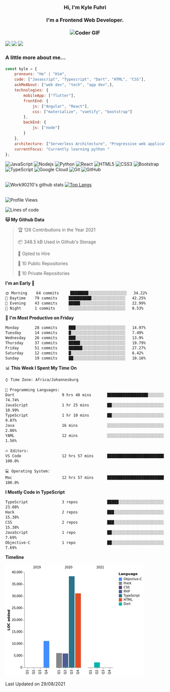 
<h3 align="center">
  <abc>
    <br />Hi, I'm Kyle Fuhri<br />
    <br />
    I'm a Frontend Web Developer. <br />
    <br />
    <img
      src="https://media.giphy.com/media/SWoSkN6DxTszqIKEqv/giphy.gif"
      alt="Coder GIF"
      width="500"
      height="400"
    />
  </abc>
</h3>
<img src="https://img.shields.io/badge/Flutter%20-%2302569B.svg?&style=for-the-badge&logo=Flutter&logoColor=white" />
<img src="https://img.shields.io/badge/angular%20-%23DD0031.svg?&style=for-the-badge&logo=angular&logoColor=white"/>
<img src="https://img.shields.io/badge/react%20-%2320232a.svg?&style=for-the-badge&logo=react&logoColor=%2361DAFB"/>

<h3>A little more about me...  </h3>

```javascript
const kyle = {
    pronouns: "He" | "Him",
    code: ["Javascript", "Typescript", "Dart", "HTML", "CSS"],
    askMeAbout: ["web dev", "tech", "app dev",],
    technologies: {
        mobileApp: ["flutter"],
        frontEnd: {
            js: ["Angular", "React"],
            css: ["materialize", "vuetify", "bootstrap"]
        },
        backEnd: {
            js: ["node"]
        }
    },
    architecture: ["Serverless Architecture", "Progressive web applications", "Single page applications"],
    currentFocus: "Currently learning python "
};
```

![JavaScript](https://img.shields.io/badge/-JavaScript-black?style=flat-square&logo=javascript)
![Nodejs](https://img.shields.io/badge/-Nodejs-black?style=flat-square&logo=Node.js)
![Python](https://img.shields.io/badge/-Python-black?style=flat-square&logo=Python)
![React](https://img.shields.io/badge/-React-black?style=flat-square&logo=react)
![HTML5](https://img.shields.io/badge/-HTML5-E34F26?style=flat-square&logo=html5&logoColor=white)
![CSS3](https://img.shields.io/badge/-CSS3-1572B6?style=flat-square&logo=css3)
![Bootstrap](https://img.shields.io/badge/-Bootstrap-563D7C?style=flat-square&logo=bootstrap)
![TypeScript](https://img.shields.io/badge/-TypeScript-007ACC?style=flat-square&logo=typescript)
![Google Cloud](https://img.shields.io/badge/Google%20Cloud-black?style=flat-square&logo=google-cloud)
![Git](https://img.shields.io/badge/-Git-black?style=flat-square&logo=git)
![GitHub](https://img.shields.io/badge/-GitHub-181717?style=flat-square&logo=github)
</br>
</br>


![Work90210's github stats](https://github-readme-stats.vercel.app/api?username=work90210)
[![Top Langs](https://github-readme-stats.vercel.app/api/top-langs/?username=work90210)](https://github.com/work90210/github-readme-stats)
</br>
</br>
<!--START_SECTION:waka-->
![Profile Views](http://img.shields.io/badge/Profile%20Views-0-blue)

![Lines of code](https://img.shields.io/badge/From%20Hello%20World%20I%27ve%20Written-94590%20lines%20of%20code-blue)

**🐱 My Github Data** 

> 🏆 126 Contributions in the Year 2021
 > 
> 📦 348.5 kB Used in Github's Storage 
 > 
> 💼 Opted to Hire
 > 
> 📜 10 Public Repositories 
 > 
> 🔑 10 Private Repositories  
 > 
**I'm an Early 🐤** 

```text
🌞 Morning    64 commits     ████████░░░░░░░░░░░░░░░░░   34.22% 
🌆 Daytime    79 commits     ██████████░░░░░░░░░░░░░░░   42.25% 
🌃 Evening    43 commits     █████░░░░░░░░░░░░░░░░░░░░   22.99% 
🌙 Night      1 commits      ░░░░░░░░░░░░░░░░░░░░░░░░░   0.53%

```
📅 **I'm Most Productive on Friday** 

```text
Monday       28 commits     ███░░░░░░░░░░░░░░░░░░░░░░   14.97% 
Tuesday      14 commits     █░░░░░░░░░░░░░░░░░░░░░░░░   7.49% 
Wednesday    26 commits     ███░░░░░░░░░░░░░░░░░░░░░░   13.9% 
Thursday     37 commits     █████░░░░░░░░░░░░░░░░░░░░   19.79% 
Friday       51 commits     ██████░░░░░░░░░░░░░░░░░░░   27.27% 
Saturday     12 commits     █░░░░░░░░░░░░░░░░░░░░░░░░   6.42% 
Sunday       19 commits     ██░░░░░░░░░░░░░░░░░░░░░░░   10.16%

```


📊 **This Week I Spent My Time On** 

```text
⌚︎ Time Zone: Africa/Johannesburg

💬 Programming Languages: 
Dart                     9 hrs 40 mins       ██████████████████░░░░░░░   74.74% 
JavaScript               1 hr 25 mins        ██░░░░░░░░░░░░░░░░░░░░░░░   10.99% 
TypeScript               1 hr 10 mins        ██░░░░░░░░░░░░░░░░░░░░░░░   9.07% 
Java                     16 mins             ░░░░░░░░░░░░░░░░░░░░░░░░░   2.06% 
YAML                     12 mins             ░░░░░░░░░░░░░░░░░░░░░░░░░   1.56%

🔥 Editors: 
VS Code                  12 hrs 57 mins      █████████████████████████   100.0%

💻 Operating System: 
Mac                      12 hrs 57 mins      █████████████████████████   100.0%

```

**I Mostly Code in TypeScript** 

```text
TypeScript               3 repos             █████░░░░░░░░░░░░░░░░░░░░   23.08% 
Hack                     2 repos             ███░░░░░░░░░░░░░░░░░░░░░░   15.38% 
CSS                      2 repos             ███░░░░░░░░░░░░░░░░░░░░░░   15.38% 
JavaScript               1 repo              ██░░░░░░░░░░░░░░░░░░░░░░░   7.69% 
Objective-C              1 repo              ██░░░░░░░░░░░░░░░░░░░░░░░   7.69%

```


**Timeline**

![Chart not found](https://raw.githubusercontent.com/Work90210/Work90210/main/charts/bar_graph.png) 


 Last Updated on 29/08/2021
<!--END_SECTION:waka-->
